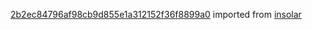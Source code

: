 [2b2ec84796af98cb9d855e1a312152f36f8899a0](https://github.com/insolar/insolar/commit/2b2ec84796af98cb9d855e1a312152f36f8899a0) imported from [insolar](https://github.com/insolar/insolar)
